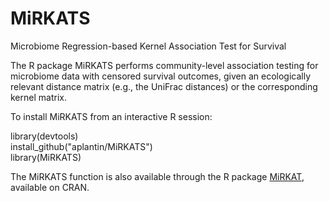 # MiRKATS

Microbiome Regression-based Kernel Association Test for Survival 

The R package MiRKATS performs community-level association testing for microbiome data with censored survival outcomes, given an ecologically relevant distance matrix (e.g., the UniFrac distances) or the corresponding kernel matrix. 

To install MiRKATS from an interactive R session: 

  library(devtools) <br/>
  install_github("aplantin/MiRKATS") <br/>
  library(MiRKATS) <br/>

The MiRKATS function is also available through the R package [MiRKAT](https://cran.r-project.org/web/packages/MiRKAT/index.html), available on CRAN. 
